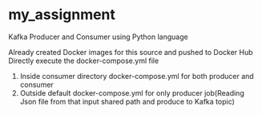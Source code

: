 # my_assignment
Kafka Producer and Consumer using Python language

Already created Docker images for this source and pushed to Docker Hub
Directly execute the docker-compose.yml file
1. Inside consumer directory docker-compose.yml for both producer and consumer
2. Outside default docker-compose.yml for only producer job(Reading Json file from that input shared path and produce to Kafka topic)
